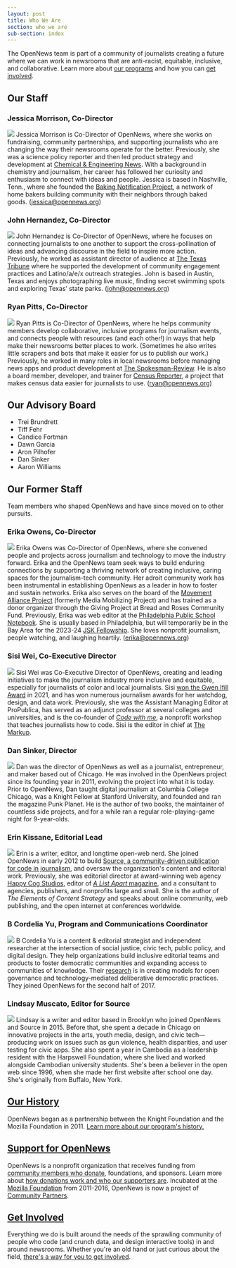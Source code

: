 ```yaml
---
layout: post
title: Who We Are
section: who we are
sub-section: index
---
```


<p class="bodybig">The OpenNews team is part of a community of journalists creating a future where we can work in newsrooms that are anti-racist, equitable, inclusive, and collaborative. Learn more about <a href="/what/community">our programs</a> and how you can <a href="/getinvolved">get involved</a>.</p>

## Our Staff


### Jessica Morrison, Co-Director 

<img src="/media/img/staff/Morrison.jpg" class="headshot"> Jessica Morrison is Co-Director of OpenNews, where she works on fundraising, community partnerships, and supporting journalists who are changing the way their newsrooms operate for the better. Previously, she was a science policy reporter and then led product strategy and development at [Chemical & Engineering News](https://cen.acs.org/). With a background in chemistry and journalism, her career has followed her curiosity and enthusiasm to connect with ideas and people. Jessica is based in Nashville, Tenn., where she founded the [Baking Notification Project](https://www.thebakingnotificationproject.com/), a network of home bakers building community with their neighbors through baked goods. (<a href="mailto:jessica@opennews.org">jessica@opennews.org</a>)

### John Hernandez, Co-Director 

<img src="/media/img/staff/Hernandez.jpg" class="headshot"> John Hernandez is Co-Director of OpenNews, where he focuses on connecting journalists to one another to support the cross-pollination of ideas and advancing discourse in the field to inspire more action. Previously, he worked as assistant director of audience at [The Texas Tribune](https://www.texastribune.org/) where he supported the development of community engagement practices and Latino/a/e/x outreach strategies. John is based in Austin, Texas and enjoys photographing live music, finding secret swimming spots and exploring Texas’ state parks. (<a href="mailto:john@opennews.org">john@opennews.org</a>)

### Ryan Pitts, Co-Director

<img src="/media/img/staff/pitts-2020.jpg" class="headshot"> Ryan Pitts is Co-Director of OpenNews, where he helps community members develop collaborative, inclusive programs for journalism events, and connects people with resources (and each other!) in ways that help make their newsrooms better places to work. (Sometimes he also writes little scrapers and bots that make it easier for us to publish our work.) Previously, he worked in many roles in local newsrooms before managing news apps and product development at [The Spokesman-Review](http://www.spokesman.com/). He is also a board member, developer, and trainer for [Census Reporter](http://censusreporter.org/), a project that makes census data easier for journalists to use. (<a href="mailto:ryan@opennews.org">ryan@opennews.org</a>)


## Our Advisory Board

* Trei Brundrett
* Tiff Fehr
* Candice Fortman
* Dawn Garcia
* Aron Pilhofer
* Dan Sinker
* Aaron Williams

## Our Former Staff
Team members who shaped OpenNews and have since moved on to other pursuits.

### Erika Owens, Co-Director

<img src="/media/img/staff/owens.jpg" class="headshot"> Erika Owens was Co-Director of OpenNews, where she convened people and projects across journalism and technology to move the industry forward. Erika and the OpenNews team seek ways to build enduring connections by supporting a thriving network of creating inclusive, caring spaces for the journalism-tech community. Her adroit community work has been instrumental in establishing OpenNews as a leader in how to foster and sustain networks. Erika also serves on the board of the [Movement Alliance Project](https://mediamobilizing.org/category/media/) (formerly Media Mobilizing Project) and has trained as a donor organizer through the Giving Project at Bread and Roses Community Fund. Previously, Erika was web editor at the [Philadelphia Public School Notebook](http://thenotebook.org/). She is usually based in Philadelphia, but will temporarily be in the Bay Area for the 2023-24 [JSK Fellowship](https://jsk.stanford.edu/fellows/). She loves nonprofit journalism, people watching, and laughing heartily. (<a href="mailto:erika@opennews.org">erika@opennews.org</a>)


### Sisi Wei, Co-Executive Director

<img src="/media/img/staff/wei.jpg" class="headshot"> Sisi Wei was Co-Executive Director of OpenNews, creating and leading initiatives to make the journalism industry more inclusive and equitable, especially for journalists of color and local journalists. Sisi [won the Gwen Ifill Award](https://opennews.org/blog/gwen-ifill-sisi-wei/) in 2021, and has won numerous journalism awards for her watchdog, design, and data work. Previously, she was the Assistant Managing Editor at ProPublica, has served as an adjunct professor at several colleges and universities, and is the co-founder of [_Code with me_](http://codewithme.us/), a nonprofit workshop that teaches journalists how to code. Sisi is the editor in chief at [The Markup](https://themarkup.org/).


### Dan Sinker, Director

<img src="/media/img/staff/sinker.jpg" class="headshot"> Dan was the director of OpenNews as well as a journalist, entrepreneur, and maker based out of Chicago. He was involved in the OpenNews project since its founding year in 2011, evolving the project into what it is today. Prior to OpenNews, Dan taught digital journalism at Columbia College Chicago, was a Knight Fellow at Stanford University, and founded and ran the magazine Punk Planet. He is the author of two books, the maintainer of countless side projects, and for a while ran a regular role-playing-game night for 9-year-olds.

### Erin Kissane, Editorial Lead

<img src="/media/img/staff/kissane.jpg" class="headshot"> Erin is a writer, editor, and longtime open-web nerd. She joined OpenNews in early 2012 to build [Source, a community-driven publication for code in journalism](http://source.opennews.org), and oversaw the organization's content and editorial work. Previously, she was editorial director at award-winning web agency [Happy Cog Studios](http://happycog.com/), editor of [*A List Apart* magazine](http://alistapart.com/), and a consultant to agencies, publishers, and nonprofits large and small. She is the author of *The Elements of Content Strategy* and speaks about online community, web publishing, and the open internet at conferences worldwide.

### B Cordelia Yu, Program and Communications Coordinator

<img src="/media/img/staff/cordelia.jpg" class="headshot"> B Cordelia Yu is a content & editorial strategist and independent researcher at the intersection of social justice, civic tech, public policy, and digital design. They help organizations build inclusive editorial teams and products to foster democratic communities and expanding access to communities of knowledge. Their [research](http://tinyletter.com/thebestsophist) is in creating models for open governance and technology-mediated deliberative democratic practices. They joined OpenNews for the second half of 2017.

### Lindsay Muscato, Editor for Source

<img src="/media/img/staff/muscato.jpg" class="headshot"> Lindsay is a writer and editor based in Brooklyn who joined OpenNews and Source in 2015. Before that, she spent a decade in Chicago on innovative projects in the arts, youth media, design, and civic tech—producing work on issues such as gun violence, health disparities, and user testing for civic apps. She also spent a year in Cambodia as a leadership resident with the Harpswell Foundation, where she lived and worked alongside Cambodian university students. She's been a believer in the open web since 1996, when she made her first website after school one day. She's originally from Buffalo, New York.


## [Our History](/who/history/)

OpenNews began as a partnership between the Knight Foundation and the Mozilla Foundation in 2011. [Learn more about our program's history.](/who/history/)


## [Support for OpenNews](/who/supporters/)

OpenNews is a nonprofit organization that receives funding from [community members who donate](/donate/), foundations, and sponsors. Learn more about [how donations work and who our supporters are](/who/supporters/). Incubated at the [Mozilla Foundation](https://www.mozilla.org/en-US/foundation/) from 2011-2016, OpenNews is now a project of [Community Partners](http://www.communitypartners.org/).


## [Get Involved](/getinvolved/)

Everything we do is built around the needs of the sprawling community of people who code (and crunch data, and design interactive tools) in and around newsrooms. Whether you're an old hand or just curious about the field, [there's a way for you to get involved](/getinvolved/).
